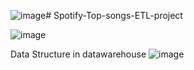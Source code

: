 ![image](https://github.com/Kennethlhy/Spotify-Top-songs-ETL-project/assets/118910691/d97c1bb6-0300-416b-a092-8c2aceba7166)# Spotify-Top-songs-ETL-project



![image](https://github.com/Kennethlhy/Spotify-Top-songs-ETL-project/assets/118910691/bd7e192e-18e6-49df-97dd-9f0feb5eb519)



Data Structure in datawarehouse
![image](https://github.com/Kennethlhy/Spotify-Top-songs-ETL-project/assets/118910691/069dde56-f884-48e9-b214-05e361d16207)



